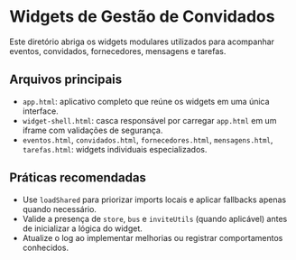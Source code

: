 # Widgets de Gestão de Convidados

Este diretório abriga os widgets modulares utilizados para acompanhar eventos, convidados, fornecedores, mensagens e tarefas.

## Arquivos principais
- `app.html`: aplicativo completo que reúne os widgets em uma única interface.
- `widget-shell.html`: casca responsável por carregar `app.html` em um iframe com validações de segurança.
- `eventos.html`, `convidados.html`, `fornecedores.html`, `mensagens.html`, `tarefas.html`: widgets individuais especializados.

## Práticas recomendadas
- Use `loadShared` para priorizar imports locais e aplicar fallbacks apenas quando necessário.
- Valide a presença de `store`, `bus` e `inviteUtils` (quando aplicável) antes de inicializar a lógica do widget.
- Atualize o log ao implementar melhorias ou registrar comportamentos conhecidos.
